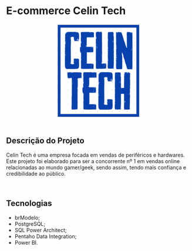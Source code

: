 # E-commerce Celin Tech
<div align="center">
<img src="https://github.com/Gabriel-js/CelinTech/blob/main/0%20-%20Documentação/Imagem/logo.png">
</div>

<br>

## Descrição do Projeto
Celin Tech é uma empresa focada em vendas de periféricos e hardwares. Este projeto foi elaborado para ser a concorrente nº 1 em vendas online relacionadas ao mundo gamer/geek, sendo assim, tendo mais confiança e credibilidade ao público.

<br>

## Tecnologias
- brModelo;
- PostgreSQL;
- SQL Power Architect;
- Pentaho Data Integration;
- Power BI.

<br>

